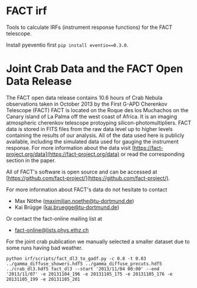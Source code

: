 # FACT irf
Tools to calculate IRFs (instrument response functions) for the FACT telescope.

Install pyeventio first `pip install eventio==0.3.0`.

# Joint Crab Data and the FACT Open Data Release

The FACT open data release contains 10.6 hours of Crab Nebula observations taken in October 2013 by the First G-APD Cherenkov Telescope (FACT)
FACT is located on the Roque des los Muchachos on the Canary island of La Palma off the west coast of Africa. It is an imaging atmospheric
cherenkov telescope protoyping silicon-photomultipliers.
FACT data is stored in FITS files from the raw data level up to higher levels containing the results of our analysis.
All of the data used here is publicly available, including the simulated data used for gauging the instrument response. For more information about the data visit [https://fact-project.org/data](https://fact-project.org/data) or read the corresponding section in the paper.

All of FACT's software is open source and can be accessed at [https://github.com/fact-project/](https://github.com/fact-project/).

For more information about FACT's data do not hesitate to contact

 * Max Nöthe (maximilian.noethe@tu-dortmund.de)
 * Kai Brügge (kai.bruegge@tu-dortmund.de)

Or contact the fact-online mailing list at

 * fact-online@lists.phys.ethz.ch

 For the joint crab publication we manually selected a smaller dataset 
 due to some runs having bad weather.

```
python irf/scripts/fact_dl3_to_gadf.py -c 0.8 -t 0.03 ../gamma_diffuse_showers.hdf5 ../gamma_diffuse_precuts.hdf5 ../crab_dl3.hdf5 fact_dl3 --start '2013/11/04 00:00' --end '2013/11/07' -e 20131104_196 -e 20131105_175 -e 20131105_176 -e 20131105_199 -e 20131105_201

```